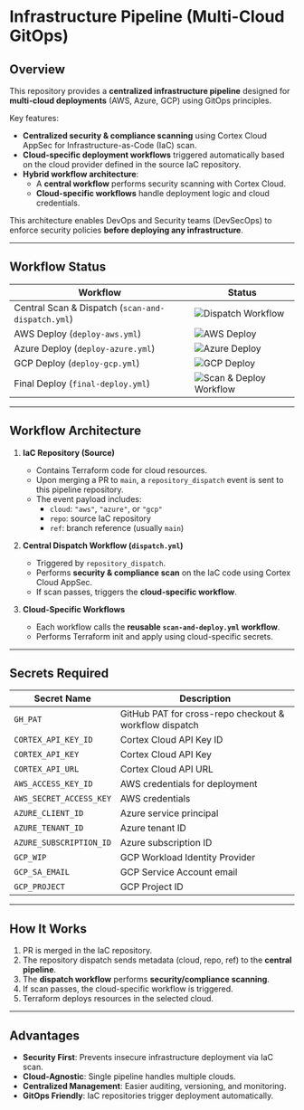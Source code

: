 # Infrastructure Pipeline (Multi-Cloud GitOps)

## Overview

This repository provides a **centralized infrastructure pipeline** designed for **multi-cloud deployments** (AWS, Azure, GCP) using GitOps principles. 

Key features:

- **Centralized security & compliance scanning** using Cortex Cloud AppSec for Infrastructure-as-Code (IaC) scan.
- **Cloud-specific deployment workflows** triggered automatically based on the cloud provider defined in the source IaC repository.
- **Hybrid workflow architecture**:
  - A **central workflow** performs security scanning with Cortex Cloud.
  - **Cloud-specific workflows** handle deployment logic and cloud credentials.

This architecture enables DevOps and Security teams (DevSecOps) to enforce security policies **before deploying any infrastructure**.

---
## Workflow Status

| Workflow                  | Status |
|----------------------------|--------|
| Central Scan & Dispatch (`scan-and-dispatch.yml`) | ![Dispatch Workflow](https://github.com/cley-infra/infrastructure-pipeline/actions/workflows/scan-and-dispatch.yml/badge.svg) |
| AWS Deploy (`deploy-aws.yml`) | ![AWS Deploy](https://github.com/cley-infra/infrastructure-pipeline/actions/workflows/deploy-aws.yml/badge.svg) |
| Azure Deploy (`deploy-azure.yml`) | ![Azure Deploy](https://github.com/cley-infra/infrastructure-pipeline/actions/workflows/deploy-azure.yml/badge.svg) |
| GCP Deploy (`deploy-gcp.yml`) | ![GCP Deploy](https://github.com/cley-infra/infrastructure-pipeline/actions/workflows/deploy-gcp.yml/badge.svg) |
| Final Deploy (`final-deploy.yml`) | ![Scan & Deploy Workflow](https://github.com/cley-infra/infrastructure-pipeline/actions/workflows/final-deploy.yml/badge.svg) |

---

## Workflow Architecture

1. **IaC Repository (Source)**
   - Contains Terraform code for cloud resources.
   - Upon merging a PR to `main`, a `repository_dispatch` event is sent to this pipeline repository.
   - The event payload includes:
     - `cloud`: `"aws"`, `"azure"`, or `"gcp"`
     - `repo`: source IaC repository
     - `ref`: branch reference (usually `main`)

2. **Central Dispatch Workflow (`dispatch.yml`)**
   - Triggered by `repository_dispatch`.
   - Performs **security & compliance scan** on the IaC code using Cortex Cloud AppSec.
   - If scan passes, triggers the **cloud-specific workflow**.

3. **Cloud-Specific Workflows**
   - Each workflow calls the **reusable `scan-and-deploy.yml` workflow**.
   - Performs Terraform init and apply using cloud-specific secrets.

---

## Secrets Required

| Secret Name        | Description |
|-------------------|-------------|
| `GH_PAT`           | GitHub PAT for cross-repo checkout & workflow dispatch |
| `CORTEX_API_KEY_ID`     | Cortex Cloud API Key ID|
| `CORTEX_API_KEY`     | Cortex Cloud API Key |
| `CORTEX_API_URL`     | Cortex Cloud API URL |
| `AWS_ACCESS_KEY_ID` | AWS credentials for deployment |
| `AWS_SECRET_ACCESS_KEY` | AWS credentials |
| `AZURE_CLIENT_ID`  | Azure service principal |
| `AZURE_TENANT_ID`  | Azure tenant ID |
| `AZURE_SUBSCRIPTION_ID` | Azure subscription ID |
| `GCP_WIP`          | GCP Workload Identity Provider |
| `GCP_SA_EMAIL`     | GCP Service Account email |
| `GCP_PROJECT`      | GCP Project ID |


---

## How It Works

1. PR is merged in the IaC repository.
2. The repository dispatch sends metadata (cloud, repo, ref) to the **central pipeline**.
3. The **dispatch workflow** performs **security/compliance scanning**.
4. If scan passes, the cloud-specific workflow is triggered.
5. Terraform deploys resources in the selected cloud.

---

## Advantages

- **Security First**: Prevents insecure infrastructure deployment via IaC scan.
- **Cloud-Agnostic**: Single pipeline handles multiple clouds.
- **Centralized Management**: Easier auditing, versioning, and monitoring.
- **GitOps Friendly**: IaC repositories trigger deployment automatically.

